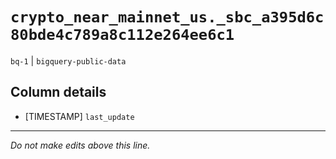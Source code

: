 # `crypto_near_mainnet_us._sbc_a395d6c80bde4c789a8c112e264ee6c1`
`bq-1` | `bigquery-public-data`

## Column details
* [TIMESTAMP] `last_update`

-------------------------------------------------------------------------------
*Do not make edits above this line.*
